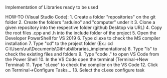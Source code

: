 Implementation of Libraries ready to be used

HOW-TO (Visual Studio Code):
	1. Create a folder "repositories" on the git folder
	2. Create the folders "arduino" and "computer" under it
	3. Clone a given repository into the respective folder (github Desktop via URL)
	4. Copy the root files .cpp and .h into the include folder of the project
	5. Open the Developer PowerShell for VS 2019
	6. Type cl.exe to check the MS compiler installation
	7. Type "cd" to the project folder (Ex.: cd C:\Users\rui\Documents\GitHub\libraries_implementations)
	8. Type "ls" to check the existing files and folders
	9. Type "code ." to open VS Code from the Power Shell
	10. In the VS Code open the terminal (Terminal->New Terminal)
	11. Type "cl.exe" to check the compiler on the VS Code
	12. Click on Terminal->Configure Tasks...
	13. Select the cl.exe configure task